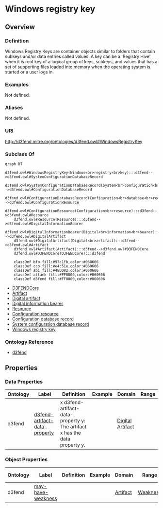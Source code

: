 # Windows registry key

## Overview

### Definition
Windows Registry Keys are container objects similar to folders that contain subkeys and/or data entries called values. A key can be a 'Registry Hive' when it is root key of a logical group of keys, subkeys, and values that has a set of supporting files loaded into memory when the operating system is started or a user logs in.

### Examples
Not defined.

### Aliases
Not defined.

### URI
http://d3fend.mitre.org/ontologies/d3fend.owl#WindowsRegistryKey

### Subclass Of
```mermaid
graph BT
    d3fend.owl#WindowsRegistryKey(Windows<br>registry<br>key):::d3fend-->d3fend.owl#SystemConfigurationDatabaseRecord
    d3fend.owl#SystemConfigurationDatabaseRecord(System<br>configuration<br>database<br>record):::d3fend-->d3fend.owl#ConfigurationDatabaseRecord
    d3fend.owl#ConfigurationDatabaseRecord(Configuration<br>database<br>record):::d3fend-->d3fend.owl#ConfigurationResource
    d3fend.owl#ConfigurationResource(Configuration<br>resource):::d3fend-->d3fend.owl#Resource
    d3fend.owl#Resource(Resource):::d3fend-->d3fend.owl#DigitalInformationBearer
    d3fend.owl#DigitalInformationBearer(Digital<br>information<br>bearer):::d3fend-->d3fend.owl#DigitalArtifact
    d3fend.owl#DigitalArtifact(Digital<br>artifact):::d3fend-->d3fend.owl#Artifact
    d3fend.owl#Artifact(Artifact):::d3fend-->d3fend.owl#D3FENDCore
    d3fend.owl#D3FENDCore(D3FENDCore):::d3fend
    
    classDef bfo fill:#97c1fb,color:#060606
    classDef cco fill:#e4c51e,color:#060606
    classDef abi fill:#48DD82,color:#060606
    classDef attack fill:#FF0000,color:#060606
    classDef d3fend fill:#FF0000,color:#060606
```

- [D3FENDCore](/docs/ontology/reference/model/D3FENDCore/D3FENDCore.md)
- [Artifact](/docs/ontology/reference/model/D3FENDCore/Artifact/Artifact.md)
- [Digital artifact](/docs/ontology/reference/model/D3FENDCore/Artifact/Digital%20artifact/Digital%20artifact.md)
- [Digital information bearer](/docs/ontology/reference/model/D3FENDCore/Artifact/Digital%20artifact/Digital%20information%20bearer/Digital%20information%20bearer.md)
- [Resource](/docs/ontology/reference/model/D3FENDCore/Artifact/Digital%20artifact/Digital%20information%20bearer/Resource/Resource.md)
- [Configuration resource](/docs/ontology/reference/model/D3FENDCore/Artifact/Digital%20artifact/Digital%20information%20bearer/Resource/Configuration%20resource/Configuration%20resource.md)
- [Configuration database record](/docs/ontology/reference/model/D3FENDCore/Artifact/Digital%20artifact/Digital%20information%20bearer/Resource/Configuration%20resource/Configuration%20database%20record/Configuration%20database%20record.md)
- [System configuration database record](/docs/ontology/reference/model/D3FENDCore/Artifact/Digital%20artifact/Digital%20information%20bearer/Resource/Configuration%20resource/Configuration%20database%20record/System%20configuration%20database%20record/System%20configuration%20database%20record.md)
- [Windows registry key](/docs/ontology/reference/model/D3FENDCore/Artifact/Digital%20artifact/Digital%20information%20bearer/Resource/Configuration%20resource/Configuration%20database%20record/System%20configuration%20database%20record/Windows%20registry%20key/Windows%20registry%20key.md)


### Ontology Reference
- [d3fend](http://d3fend.mitre.org/ontologies/d3fend.owl#)

## Properties
### Data Properties
| Ontology | Label | Definition | Example | Domain | Range |
|----------|-------|------------|---------|--------|-------|
| d3fend | [d3fend-artifact-data-property](http://d3fend.mitre.org/ontologies/d3fend.owl#d3fend-artifact-data-property) | x d3fend-artifact-data-property y: The artifact x has the data property y. |  | [Digital Artifact](/docs/ontology/reference/model/D3FENDCore/Artifact/Digital%20artifact/Digital%20artifact.md) | []() |

### Object Properties
| Ontology | Label | Definition | Example | Domain | Range | Inverse Of |
|----------|-------|------------|---------|--------|-------|------------|
| d3fend | [may-have-weakness](http://d3fend.mitre.org/ontologies/d3fend.owl#may-have-weakness) |  |  | [Artifact](/docs/ontology/reference/model/D3FENDCore/Artifact/Artifact.md) | [Weakness](/docs/ontology/reference/model/D3FENDCore/Weakness/Weakness.md) | []() |

